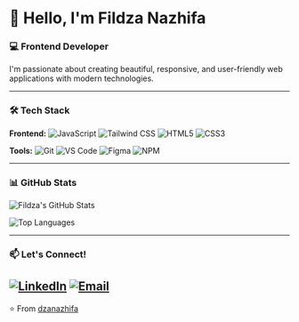 # 👋 Hello, I'm Fildza Nazhifa

### 💻 Frontend Developer

I'm passionate about creating beautiful, responsive, and user-friendly web applications with modern technologies.

---

### 🛠️ Tech Stack

**Frontend:**
![JavaScript](https://img.shields.io/badge/-JavaScript-F7DF1E?style=flat-square&logo=javascript&logoColor=black)
![Tailwind CSS](https://img.shields.io/badge/-Tailwind%20CSS-38B2AC?style=flat-square&logo=tailwind-css&logoColor=white)
![HTML5](https://img.shields.io/badge/-HTML5-E34F26?style=flat-square&logo=html5&logoColor=white)
![CSS3](https://img.shields.io/badge/-CSS3-1572B6?style=flat-square&logo=css3&logoColor=white)

**Tools:**
![Git](https://img.shields.io/badge/-Git-F05032?style=flat-square&logo=git&logoColor=white)
![VS Code](https://img.shields.io/badge/-VS%20Code-007ACC?style=flat-square&logo=visual-studio-code&logoColor=white)
![Figma](https://img.shields.io/badge/-Figma-F24E1E?style=flat-square&logo=figma&logoColor=white)
![NPM](https://img.shields.io/badge/-NPM-CB3837?style=flat-square&logo=npm&logoColor=white)

---

### 📊 GitHub Stats

![Fildza's GitHub Stats](https://github-readme-stats.vercel.app/api?username=dzanazhifa&show_icons=true&theme=radical)

![Top Languages](https://github-readme-stats.vercel.app/api/top-langs/?username=dzanazhifa&layout=compact&theme=radical)

---

### 📫 Let's Connect!

[![LinkedIn](https://img.shields.io/badge/LinkedIn-0077B5?style=for-the-badge&logo=linkedin&logoColor=white)](https://www.linkedin.com/in/dzanazhifa/)
[![Email](https://img.shields.io/badge/Email-D14836?style=for-the-badge&logo=gmail&logoColor=white)](mailto:fildzanazhifautomo@gmail.com)
---

⭐️ From [dzanazhifa](https://github.com/naazhiifa)

